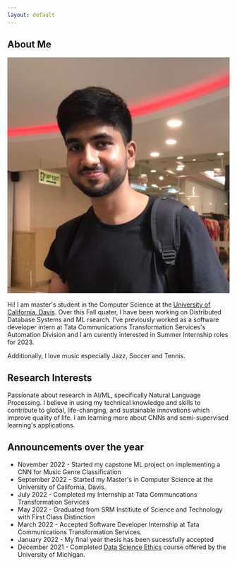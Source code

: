 ```yaml
---
layout: default
---
```


## About Me

<img class="profile-picture" src="website_image.jpg">

Hi! I am master's student in the Computer Science at the [University of California, Davis]( https://www.ucdavis.edu). Over this Fall quater, I have been working on Distributed Database Systems and ML rsearch.
I've previously worked as a software developer intern at Tata Communications Transformation Services's Automation Division and I am curently interested in Summer Internship roles for 2023.

Additionally, I love music especially Jazz, Soccer and Tennis. 


## Research Interests

Passionate about research in AI/ML, specifically Natural Language Processing. I believe in using my technical knowledge and skills to contribute to global, life-changing, and sustainable innovations which improve quality of life. I am learning more about CNNs and semi-supervised learning's applications.


## Announcements over the year

- November 2022 - Started my capstone ML project on implementing a CNN for Music Genre Classification
- September 2022 - Started my Master's in Computer Science at the University of California, Davis.
- July 2022 - Completed my Internship at Tata Communcations Transformation Services
- May 2022 - Graduated from SRM Institiute of Science and Technology with First Class Distinction
- March 2022 - Accepted Software Developer Internship at Tata Communications Transformation Services.
- January 2022 - My final year thesis has been sucessfully accepted 
- December 2021 - Completed [Data Science Ethics](https://www.coursera.org/account/accomplishments/verify/Q67EG39EXSDH?utm_source=link&utm_medium=certificate&utm_content=cert_image&utm_campaign=sharing_cta&utm_product=course) course offered by the 
University of Michigan.


